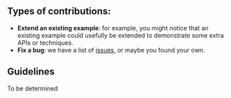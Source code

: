 ## Types of contributions:

- **Extend an existing example**: for example, you might notice that an existing example could usefully be extended to demonstrate some extra APIs or techniques.
- **Fix a bug**: we have a list of [issues](https://github.com/ossd-sp22/slap-a-fetti/issues), or maybe you found your own.

## Guidelines

To be determined
